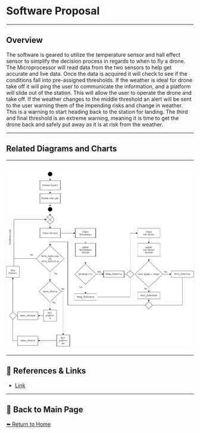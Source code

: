 # **Software Proposal**

---

## **Overview**  
The software is geared to utilize the temperature sensor and hall effect sensor to simplify the decision process in regards to when to fly a drone. The Microprocessor will read data from the two sensors to help get accurate and live data. Once the data is acquired it will check to see if the conditions fall into pre-assigned thresholds. If the weather is ideal for drone take off it will ping the user to communicate the information, and a platform will slide out of the station. This will allow the user to operate the drone and take off. If the weather changes to the middle threshold an alert will be sent to the user warning them of the impending risks and change in weather. This is a warning to start heading back to the station for landing. The third and final threshold is an extreme warning, meaning it is time to get the drone back and safely put away as it is at risk from the weather. 

---

## **Related Diagrams and Charts**  

---
![Diagram Title](./image/Software_Proposal.png)
---

---

## 🔗 **References & Links**  
- [Link](https://app.diagrams.net/#G1xlFvtV_mzvnqlJUobaKzlR6I_mj8l-aW#%7B%22pageId%22%3A%22e7e014a7-5840-1c2e-5031-d8a46d1fe8dd%22%7D)

---

## 🔄 **Back to Main Page**  
[⬅️ Return to Home](./index.md)
